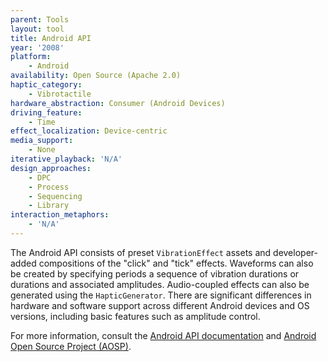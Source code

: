 ```yaml
---
parent: Tools
layout: tool
title: Android API
year: '2008'
platform:
    - Android
availability: Open Source (Apache 2.0)
haptic_category:
    - Vibrotactile
hardware_abstraction: Consumer (Android Devices)
driving_feature:
    - Time
effect_localization: Device-centric
media_support:
    - None
iterative_playback: 'N/A'
design_approaches:
    - DPC
    - Process
    - Sequencing
    - Library
interaction_metaphors:
    - 'N/A'
---
```

The Android API consists of preset `VibrationEffect` assets and developer-added compositions of the "click" and "tick" effects.
Waveforms can also be created by specifying periods a sequence of vibration durations or durations and associated amplitudes.
Audio-coupled effects can also be generated using the `HapticGenerator`.
There are significant differences in hardware and software support across different Android devices and OS versions, including basic features such as amplitude control.

For more information, consult the [Android API documentation](https://source.android.com/devices/input/haptics/haptics-implement) and [Android Open Source Project (AOSP)](https://source.android.com/).
